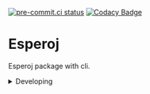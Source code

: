 [![pre-commit.ci status](https://results.pre-commit.ci/badge/github/esperoj/esperoj/main.svg)](https://results.pre-commit.ci/latest/github/esperoj/esperoj/main)
[![Codacy Badge](https://app.codacy.com/project/badge/Grade/186389a941314e89abf9034106aa291e)](https://app.codacy.com/gh/esperoj/esperoj/dashboard?utm_source=gh&utm_medium=referral&utm_content=&utm_campaign=Badge_grade)
# Esperoj

Esperoj package with cli.

<details>
<summary>Developing</summary>
- Run `poe` from within the development environment to print a list of [Poe the Poet](https://github.com/nat-n/poethepoet) tasks available to run on this project.
- Run `poetry add {package}` from within the development environment to install a run time dependency and add it to `pyproject.toml` and `poetry.lock`. Add `--group test` or `--group dev` to install a CI or development dependency, respectively.
- Run `poetry update` from within the development environment to upgrade all dependencies to the latest versions allowed by `pyproject.toml`.
- Run `pre-commit autoupdate` to update pre-commit
</details>
